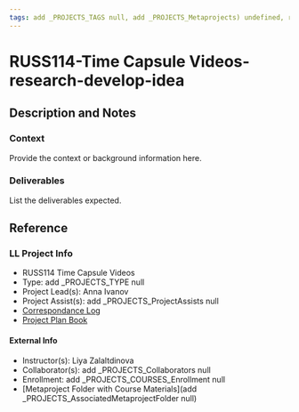 ```yaml
---
tags: add _PROJECTS_TAGS null, add _PROJECTS_Metaprojects) undefined, research-develop-idea
---
```


# RUSS114-Time Capsule Videos-research-develop-idea

## Description and Notes

### Context
Provide the context or background information here.

### Deliverables
List the deliverables expected.


## Reference
### LL Project Info
* RUSS114 Time Capsule Videos
* Type: add _PROJECTS_TYPE null
* Project Lead(s): Anna Ivanov
* Project Assist(s): add _PROJECTS_ProjectAssists null
* [Correspondance Log](https://drive.google.com/drive/folders/1G4mPmkSBjpg0QM4Y4gEpxO_zXohg7It0?usp=drive_link)
* [Project Plan Book](https://hackmd.io/@ll-23-24/BJlRtzAR2)

#### External Info
* Instructor(s): Liya Zalaltdinova
* Collaborator(s): add _PROJECTS_Collaborators null
* Enrollment: add _PROJECTS_COURSES_Enrollment null
* [Metaproject Folder with Course Materials](add _PROJECTS_AssociatedMetaprojectFolder null)
